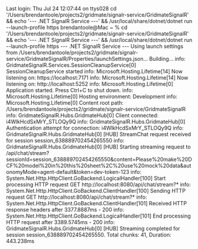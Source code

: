 Last login: Thu Jul 24 12:07:44 on ttys028
cd '/Users/brendantoole/projects2/gridmate/signalr-service/GridmateSignalR' && echo '--- .NET SignalR Service ---' && /usr/local/share/dotnet/dotnet run --launch-profile https
brendantoole@Mac ~ % cd '/Users/brendantoole/projects2/gridmate/signalr-service/GridmateSignalR' && echo '--- .NET SignalR Service ---' && /usr/local/share/dotnet/dotnet run --launch-profile https
--- .NET SignalR Service ---
Using launch settings from /Users/brendantoole/projects2/gridmate/signalr-service/GridmateSignalR/Properties/launchSettings.json...
Building...
info: GridmateSignalR.Services.SessionCleanupService[0]
      SessionCleanupService started
info: Microsoft.Hosting.Lifetime[14]
      Now listening on: https://localhost:7171
info: Microsoft.Hosting.Lifetime[14]
      Now listening on: http://localhost:5252
info: Microsoft.Hosting.Lifetime[0]
      Application started. Press Ctrl+C to shut down.
info: Microsoft.Hosting.Lifetime[0]
      Hosting environment: Development
info: Microsoft.Hosting.Lifetime[0]
      Content root path: /Users/brendantoole/projects2/gridmate/signalr-service/GridmateSignalR
info: GridmateSignalR.Hubs.GridmateHub[0]
      Client connected: i4WlkHcdSxMrY_STLOQy9Q
info: GridmateSignalR.Hubs.GridmateHub[0]
      Authentication attempt for connection: i4WlkHcdSxMrY_STLOQy9Q
info: GridmateSignalR.Hubs.GridmateHub[0]
      [HUB] StreamChat request received for session session_638889702454265550
info: GridmateSignalR.Hubs.GridmateHub[0]
      [HUB] Starting streaming request to /api/chat/stream?sessionId=session_638889702454265550&content=Please%20make%20DCF%20model%20in%20this%20sheet%2C%20use%20mock%20data&autonomyMode=agent-default&token=dev-token-123
info: System.Net.Http.HttpClient.GoBackend.LogicalHandler[100]
      Start processing HTTP request GET http://localhost:8080/api/chat/stream?*
info: System.Net.Http.HttpClient.GoBackend.ClientHandler[100]
      Sending HTTP request GET http://localhost:8080/api/chat/stream?*
info: System.Net.Http.HttpClient.GoBackend.ClientHandler[101]
      Received HTTP response headers after 3377.8887ms - 200
info: System.Net.Http.HttpClient.GoBackend.LogicalHandler[101]
      End processing HTTP request after 3389.5745ms - 200
info: GridmateSignalR.Hubs.GridmateHub[0]
      [HUB] Streaming completed for session session_638889702454265550. Total chunks: 41, Duration: 443.238ms

